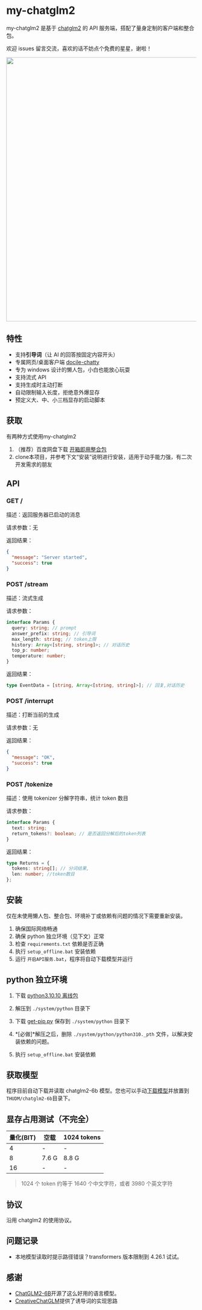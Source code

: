 # my-chatglm2

my-chatglm2 是基于 [chatglm2](https://github.com/THUDM/ChatGLM2-6B) 的 API 服务端，搭配了量身定制的客户端和整合包。

欢迎 issues 留言交流，喜欢的话不妨点个免费的星星，谢啦！

<img src="https://github.com/yuri2peter/my-chatglm2/assets/23306626/2fae71f2-faa6-4d2a-97a7-72d548786a59" width="700" />

## 特性

- 支持**引导词**（让 AI 的回答按固定内容开头）
- 专属网页/桌面客户端 [docile-chatty](https://github.com/yuri2peter/docile-chatty)
- 专为 windows 设计的懒人包，小白也能放心玩耍
- 支持流式 API
- 支持生成时主动打断
- 自动限制输入长度，拒绝意外爆显存
- 预定义大、中、小三档显存的启动脚本

## 获取

有两种方式使用my-chatglm2

1. （推荐）百度网盘下载 [开箱即用整合包](https://pan.baidu.com/s/1auZ14BHjpj5e08sbnkf7lQ?pwd=1tdn)
2. clone本项目，并参考下文“安装”说明进行安装，适用于动手能力强，有二次开发需求的朋友

## API

### GET /

描述：返回服务器已启动的消息

请求参数：无

返回结果：

```json
{
  "message": "Server started",
  "success": true
}
```

### POST /stream

描述：流式生成

请求参数：

```ts
interface Params {
  query: string; // prompt
  answer_prefix: string; // 引导词
  max_length: string; // token上限
  history: Array<[string, string]>; // 对话历史
  top_p: number;
  temperature: number;
}
```

返回结果：

```ts
type EventData = [string, Array<[string, string]>]; // 回复,对话历史
```

### POST /interrupt

描述：打断当前的生成

请求参数：无

返回结果：

```json
{
  "message": "OK",
  "success": true
}
```

### POST /tokenize

描述：使用 tokenizer 分解字符串，统计 token 数目

请求参数：

```ts
interface Params {
  text: string;
  return_tokens?: boolean; // 是否返回分解后的token列表
}
```

返回结果：

```ts
type Returns = {
  tokens: string[]; // 分词结果,
  len: number; //token数目
};
```

## 安装

仅在未使用懒人包、整合包、环境补丁或依赖有问题的情况下需要重新安装。

1. 确保国际网络畅通
2. 确保 python 独立环境（见下文）正常
3. 检查 `requirements.txt` 依赖是否正确
4. 执行 `setup_offline.bat` 安装依赖
5. 运行 `开启API服务.bat`，程序将自动下载模型并运行

## python 独立环境

1. 下载 [python3.10.10 离线包](https://www.python.org/ftp/python/3.10.10/python-3.10.10-embed-amd64.zip)

2. 解压到 `./system/python` 目录下
3. 下载 [get-pip.py](https://bootstrap.pypa.io/get-pip.py) 保存到 `./system/python` 目录下
4. *[必做]*解压之后，删除 `./system/python/python310._pth` 文件，以解决安装依赖的问题。
5. 执行 `setup_offline.bat` 安装依赖

## 获取模型

程序目前自动下载并读取 chatglm2-6b 模型。您也可以手动[下载模型](https://huggingface.co/THUDM/chatglm2-6b/tree/main)并放置到 `THUDM/chatglm2-6b`目录下。

## 显存占用测试（不完全）

| 量化(BIT) | 空载  | 1024 tokens |
| --------- | ----- | ----------- |
| 4         | -     | -           |
| 8         | 7.6 G | 8.8 G       |
| 16        | -     | -           |

> 1024 个 token 约等于 1640 个中文字符，或者 3980 个英文字符

## 协议

沿用 chatglm2 的使用协议。

## 问题记录

- 本地模型读取时提示路径错误？transformers 版本限制到 4.26.1 试试。

## 感谢

- [ChatGLM2-6B](https://github.com/THUDM/ChatGLM2-6B)开源了这么好用的语言模型。
- [CreativeChatGLM](https://github.com/ypwhs/CreativeChatGLM)提供了诱导词的实现思路
